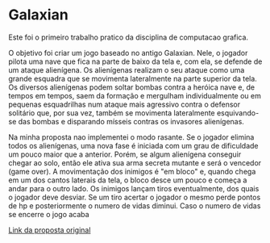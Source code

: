 # Galaxian
Este foi o primeiro trabalho pratico da disciplina de computacao grafica.

O objetivo foi criar um jogo baseado no antigo Galaxian. Nele, o jogador pilota uma nave que fica na parte de baixo da tela e, com ela, se defende de um ataque alienígena. Os alienígenas realizam o seu ataque como uma grande esquadra que se movimenta lateralmente na parte superior da tela. Os diversos alienígenas podem soltar bombas contra a heróica nave e, de tempos em tempos, saem da formação e mergulham individualmente ou em pequenas esquadrilhas num ataque mais agressivo contra o defensor solitário que, por sua vez, também se movimenta lateralmente esquivando-se das bombas e disparando mísseis contras os invasores alienígenas.

Na minha proposta nao implementei o modo rasante. Se o jogador elimina todos os alienígenas, uma nova fase é iniciada com um grau de dificuldade um pouco maior que a anterior. Porém, se algum alienígena conseguir chegar ao solo, então ele ativa sua arma secreta mutante e será o vencedor (game over). A movimentação dos inimigos é "em bloco" e, quando chega em um dos cantos laterais da tela, o bloco desce um pouco e começa a andar para o outro lado. Os inimigos lançam tiros eventualmente, dos quais o jogador deve desviar. Se um tiro acertar o jogador o mesmo perde pontos de hp e posteriormente o numero de vidas diminui. Caso o numero de vidas se encerre o jogo acaba

<a href="https://github.com/glenderbras/cefet-cg/blob/master/assignments/tp1-galaxian/README.md">Link da proposta original</a>
